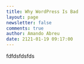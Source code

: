 ```yaml
---
title: Why WordPress Is Bad
layout: page
newsletter: false
comments: true
author: Amando Abreu
date: 2121-01-19 09:17:00
---
```

fdfdsfdsfds
